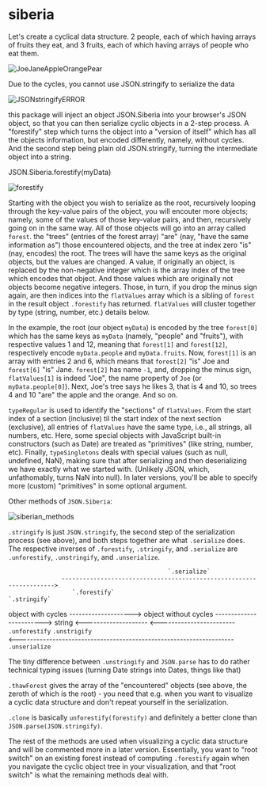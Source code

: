 # siberia
Let's create a cyclical data structure. 2 people, each of which having arrays of fruits they eat,
and 3 fruits, each of which having arrays of people who eat them.

![JoeJaneAppleOrangePear](https://mathheadinclouds.github.io/img/applesOranges.png)

Due to the cycles, you cannot use JSON.stringify to serialize the data

![JSONstringifyERROR](https://mathheadinclouds.github.io/img/JSONstringifyERROR.png)

this package will inject an object JSON.Siberia into your browser's JSON object, so that you can then
serialize cyclic objects in a 2-step process. A "forestify" step which turns the object into a
"version of itself" which has all the objects information, but encoded differently, namely, without cycles.
And the second step being plain old JSON.stringify, turning the intermediate object into a string.

JSON.Siberia.forestify(myData)

![forestify](https://mathheadinclouds.github.io/img/forestify2.png)

Starting with the object you wish to serialize as the root, recursively looping through the key-value pairs
of the object, you will encouter more objects; namely, some of the values of those key-value pairs, and then,
recursively going on in the same way. All of those objects will go into an array called `forest`. the "trees"
(entries of the forest array) "are" (nay, "have the same information as") those encountered objects, and the
tree at index zero "is" (nay, encodes) the root. The trees will have the same keys as the original objects,
but the values are changed. A value, if originally an object, is replaced by the non-negative integer which is
the array index of the tree which encodes that object. And those values which are originally not objects become
negative integers. Those, in turn, if you drop the minus sign again, are then indices into the `flatValues` array
which is a sibling of `forest` in the result object `.forestify` has returned. `flatValues` will cluster together
by type (string, number, etc.) details below.

In the example, the root (our object `myData`) is encoded by the tree `forest[0]` which has the same keys as `myData`
(namely, "people" and "fruits"), with respective values 1 and 12, meaning that `forest[1]` and `forest[12]`,
respectively encode `myData.people` and `myData.fruits`. Now, `forest[1]` is an array with entries 2 and 6, which
means that `forest[2]` "is" Joe and `forest[6]` "is" Jane. `forest[2]` has name `-1`, and, dropping the minus
sign, `flatValues[1]` is indeed "Joe", the name property of `Joe` (or `myData.people[0]`). Next, Joe's tree says
he likes 3, that is 4 and 10, so trees 4 and 10 "are" the apple and the orange. And so on.

`typeRegular` is used to identify the "sections" of `flatValues`. From the start index of a section (inclusive) til
the start index of the next section (exclusive), all entries of `flatValues` have the same type, i.e., all strings,
all numbers, etc. Here, some special objects with JavaScript built-in constructors (such as Date) are treated
as "primitives" (like string, number, etc). Finally, `typeSingletons` deals with special values (such as null,
undefined, NaN), making sure that after serializing and then deserializing we have exactly what we started with.
(Unlikely JSON, which, unfathomably, turns NaN into null). In later versions, you'll be able to specify more (custom)
"primitives" in some optional argument.

Other methods of `JSON.Siberia`: 

![siberian_methods](https://mathheadinclouds.github.io/img/siberian_methods.png)

`.stringify` is just `JSON.stringify`, the second step of the serialization process (see above), and both steps together
are what `.serialize` does. The respective inverses of `.forestify`, `.stringify`, and `.serialize` are
`.unforestify`, `.unstringify`, and `.unserialize`.

                                                 `.serialize`
                   -------------------------------------------------------------------->
                      `.forestify`                                   `.stringify`
object with cycles --------------------> object without cycles ------------------------> string
                   <--------------------                       <------------------------
                       `.unforestify`                                `.unstrigify`       
                   <--------------------------------------------------------------------
                                              `.unserialize`

The tiny difference between `.unstringify` and `JSON.parse` has to do rather technical typing issues
(turning Date strings into Dates, things like that)

`.thawForest` gives the array of the "encountered" objects (see above, the zeroth of which is the root) - you need
that e.g. when you want to visualize a cyclic data structure and don't repeat yourself in the serialization.

`.clone` is basically `unforestify(forestify)` and definitely a better clone than `JSON.parse(JSON.stringify)`.

The rest of the methods are used when visualizing a cyclic data structure and will be commented more in a later version.
Essentially, you want to "root switch" on an existing forest instead of computing `.forestify` again when you 
navigate the cyclic object tree in your visualization, and that "root switch" is what the remaining methods deal with.